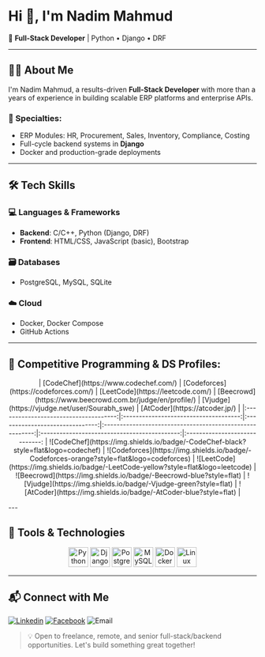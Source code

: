 
# Hi 👋, I'm Nadim Mahmud

🚀 **Full-Stack Developer** | Python • Django • DRF

---

## 👨‍💻 About Me

I'm Nadim Mahmud, a results-driven **Full-Stack Developer** with more than a years of experience in building scalable ERP platforms and enterprise APIs.

### 🔧 Specialties:
- ERP Modules: HR, Procurement, Sales, Inventory, Compliance, Costing  
- Full-cycle backend systems in **Django**  
- Docker and production-grade deployments
  
---

## 🛠 Tech Skills

### 💻 Languages & Frameworks
- **Backend**: C/C++, Python (Django, DRF)  
- **Frontend**: HTML/CSS, JavaScript (basic), Bootstrap

### 🗃️ Databases
- PostgreSQL, MySQL, SQLite

### ☁️ Cloud
- Docker, Docker Compose    
- GitHub Actions

---

## 🚀 Competitive Programming & DS Profiles:
<p align="center">
| [CodeChef](https://www.codechef.com/) | [Codeforces](https://codeforces.com/) | [LeetCode](https://leetcode.com/) | [Beecrowd](https://www.beecrowd.com.br/judge/en/profile/) | [Vjudge](https://vjudge.net/user/Sourabh_swe) | [AtCoder](https://atcoder.jp/) |
|:-------------------------------------:|:-------------------------------------:|:-------------------------------:|:--------------------------------------------------------:|:--------------------------------------------:|:-----------------------------:
| ![CodeChef](https://img.shields.io/badge/-CodeChef-black?style=flat&logo=codechef) | ![Codeforces](https://img.shields.io/badge/-Codeforces-orange?style=flat&logo=codeforces) | ![LeetCode](https://img.shields.io/badge/-LeetCode-yellow?style=flat&logo=leetcode) | ![Beecrowd](https://img.shields.io/badge/-Beecrowd-blue?style=flat) | ![Vjudge](https://img.shields.io/badge/-Vjudge-green?style=flat) | ![AtCoder](https://img.shields.io/badge/-AtCoder-blue?style=flat) |
</p>
---

## 🧰 Tools & Technologies

<p align="center">
  <img src="https://cdn.jsdelivr.net/gh/devicons/devicon/icons/python/python-original.svg" height="40" alt="Python"/>
  <img src="https://cdn.jsdelivr.net/gh/devicons/devicon/icons/django/django-plain.svg" height="40" alt="Django"/>
  <img src="https://cdn.jsdelivr.net/gh/devicons/devicon/icons/postgresql/postgresql-original.svg" height="40" alt="Postgresql"/>
  <img src="https://cdn.jsdelivr.net/gh/devicons/devicon/icons/mysql/mysql-original.svg" height="40" alt="MySQL"/>
  <img src="https://cdn.jsdelivr.net/gh/devicons/devicon/icons/docker/docker-original.svg" height="40" alt="Docker"/>
  <img src="https://cdn.jsdelivr.net/gh/devicons/devicon/icons/linux/linux-original.svg" height="40" alt="Linux"/>
</p>

---

## 📬 Connect with Me

  [![Linkedin](https://img.shields.io/badge/Linkedin-blue?logo=linkedin&logoColor=white)](https://www.linkedin.com/in/nadeemmaahmud/)
  [![Facebook](https://img.shields.io/badge/Facebook-blue?logo=facebook&logoColor=white)](https://www.facebook.com/nadeemmaahmud/)
  ![Email](https://img.shields.io/badge/Email-nadeemmaahmud@gmail.com-blue)

> 💡 Open to freelance, remote, and senior full-stack/backend opportunities. Let's build something great together!
